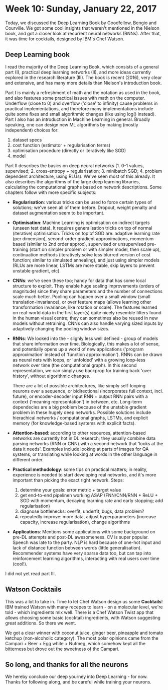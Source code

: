 # Week 10: Sunday, January 22, 2017

Today, we discussed the Deep Learning Book by Goodfellow, Bengio and Courville.
We got some cool insights that weren't mentioned in the Nielson book, and got
a closer look at recurrent neural networks (RNNs). After that, it was time for
cocktails, designed by IBM's Chef Watson.


## Deep Learning book
I read the majority of the Deep Learning Book, which consists of a general part
(I), practical deep learning networks (II), and more ideas currently explored
in the research literature (III). The book is recent (2016), very clear and
extensive, and has many more details than Nielson's introduction book.

Part I is mainly a refreshment of math and the notation as used in the book,
and also features some practical issues with math on the computer. Underflow
(close to 0) and overflow ('close' to infinity) cause problems in practical
implementations, and therefore many implementations include quite some fixes
and small algorithmic changes (like using log() instead). Part I also has an
introduction in Machine Learning in general. Broadly speaking, one can design
new ML algorithms by making (mostly independent) choices for:
1. dataset specs
2. cost function (estimator + regularisation terms)
3. optimisation procedure (directly or iteratively like SGD)
4. model

Part II describes the basics on deep neural networks (1. 0-1 values,
supervised; 2. cross-entropy + regularisation; 3. minibatch SGD; 4. problem
dependent architecture, using RLUs). We've seen most of this already. It also
describes the algorithms of the large deep learning libraries, calculating the
computational graphs based on network descriptions. Some chapters follow with
more specific subjects:

* **Regularisation**: various tricks can be used to force certain types of
  solutions; we've seen all of them before. Dropout, weight penalty and
  dataset augmentation seem to be important.

* **Optimisation**: Machine Learning is optimisation on indirect targets
  (unseen test data). It requires generalisation tricks on top of normal
  (iterative) optimisation. Tricks on top of SGD are: adaptive learning rate
  (per dimension), second-order gradient approximations, momentum-based
  (similar to 2nd order approx), supervised or unsupervised pre-training
  (start on simpler problem or with simpler model, then scale up),
  continuation methods (iteratively solve less blurred version of cost
  function; similar to simulated annealing), and just using simpler models
  (RLUs are more linear, LSTMs are more stable, skip layers to prevent
  unstable gradient, etc).

* **CNNs**: we've seen these too; handy for data that has some local structure
  to exploit. They enable huge scaling improvements (orders of magnitude)
  since they share parameters and the number of connections scale much better.
  Pooling can happen over a small window (small translation-invariance), or
  over feature maps (allows learning other transformation invariance, like
  rotation or scale). The features learned on real-world data in the first
  layer(s) quite nicely resemble filters found in the human visual centre; they
  can sometimes also be reused in new models without retraining. CNNs can also
  handle varying sized inputs by adaptively changing the pooling window sizes.

* **RNNs**: We looked into the - slighly less well defined - group of models
  that share information over time. Biologically, this makes a lot of sense,
  and potentially opens up a world of new applications ('program approximation'
  instead of 'function approximation'). RNNs can be drawn as neural nets with
  loops, or 'unfolded' with a growing loop-less network over time
  (the computational graph). In this second representation, we can simply use
  backprop for training back 'over history', without algorithmic changes.
  
  There are a lot of possible architectures, like simply self-looping neurons
  over a sequence, or bidirectional (incorporates full context, incl. future),
  or encoder-decoder input RNN + output RNN pairs with a context ('meaning
  representation') in between, etc. Long-term dependecies are a big problem
  because of the unstable gradient problem in these hugely deep networks.
  Possible solutions include hierachical networks / computational graphs,
  LSTMs, and explicit memory (for knowledge-based systems with explicit facts).

* **Attention-based**: according to other resources, attention-based networks
  are currently hot in DL research; they usually combine data parsing networks
  (RNN or CNN) with a second network that 'looks at the data it needs'.
  Examples include looking at parts of images for QA systems, or translating
  while looking at words in the other language in different order.

* **Practical methodology**: some tips on practical matters; in reality,
  experience is needed to start developing real networks, and it's more
  important than picking the exact right network. Steps:
  1. determine your goals: error metric + target value
  2. get end-to-end pipelinen working ASAP (FNN/CNN/RNN + ReLU + SGD with
     momentum, decaying learning rate and early stopping; add regularisation)
  3. diagnose bottlenecks: overfit, underfit, bugs, data problem?
  4. repeatedly improve: more data, adjust hyperparameters (increase capacity,
     increase regularisation), change algorithms

* **Applications**: Mentions some applications with some background on pre-DL
  attempts and post-DL awesomeness. CV is super popular. Speech was late to the
  party. NLP is hard because of one-hot input and lack of distance function
  between words (little generalisation). Recommender systems have very sparse
  data too, but can tap into reinforcement learning algorithms, interacting
  with real users over time (cool!).

I did not yet read part III.


## Watson Cocktails
This was a lot to take in. Time to let Chef Watson design us some
**Cocktails**! IBM trained Watson with many recepes to learn - on a molacular
level, we're told - which ingredients mix well. There is a Chef Watson Twist
app that allows choosing some basic (cocktail) ingredients, with Watson
suggesting great additions. So there we went.

We got a clear winner with coconut juice, ginger beer, pineapple and tomato
ketchup (non-alcoholic category). The most polar opinions came from the
Campari + Beer + Egg white + Nutmeg, which somehow kept all the bitterness
but drove out the sweetness of the Campari.


## So long, and thanks for all the neurons
We hereby conclude our deep yourney into Deep Learning - for now. Thanks for
following along, and be careful while training your neurons.
